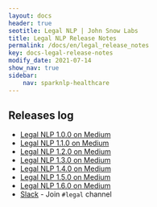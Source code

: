 ```yaml
---
layout: docs
header: true
seotitle: Legal NLP | John Snow Labs
title: Legal NLP Release Notes
permalink: /docs/en/legal_release_notes
key: docs-legal-release-notes
modify_date: 2021-07-14
show_nav: true
sidebar:
    nav: sparknlp-healthcare
---
```


<div class="h3-box" markdown="1">

## Releases log

- [Legal NLP 1.0.0 on Medium](https://medium.com/spark-nlp/spark-nlp-for-legal-1-0-0-over-300-new-state-of-the-art-models-in-multiple-languages-f3bae55c32e1)
- [Legal NLP 1.1.0 on Medium](https://medium.com/@muhendisbp/legal-nlp-1-1-0-for-spark-nlp-has-been-released-89de7f099bdc)
- [Legal NLP 1.2.0 on Medium](https://medium.com/spark-nlp/legal-nlp-1-2-0-for-spark-nlp-has-been-released-%EF%B8%8F-8d060b3391ef)
- [Legal NLP 1.3.0 on Medium](https://gaddesaishailesh.medium.com/spark-nlp-for-legal-1-3-0-over-100-new-state-of-the-art-models-%EF%B8%8F-b069207ce77f)
- [Legal NLP 1.4.0 on Medium](https://medium.com/@gaddesaishailesh/legal-nlp-1-4-0-for-spark-nlp-over-100-new-state-of-the-art-models-%EF%B8%8F-a2ae1bde1d00)
- [Legal NLP 1.5.0 on Medium](https://medium.com/@jjmcarrascosa/legal-nlp-1-5-0-is-out-5b60feb40b50)
- [Legal NLP 1.6.0 on Medium](https://medium.com/@jjmcarrascosa/legal-nlp-1-6-0-release-notes-9186e14c0910)
- [Slack](https://www.johnsnowlabs.com/slack-redirect/) - Join `#legal` channel

</div>